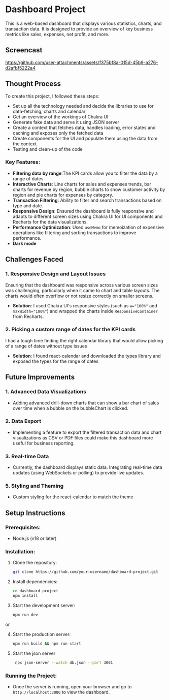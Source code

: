 # Dashboard Project

This is a web-based dashboard that displays various statistics, charts, and transaction data. It is designed to provide an overview of key business metrics like sales, expenses, net profit, and more.

## Screencast
https://github.com/user-attachments/assets/f375bf8a-015d-45b9-a276-d2afbf5222a4

## Thought Process
To create this project, I followed these steps:
* Set up all the technology needed and decide the libraries to use for data-fetching, charts and calendar
* Get an overview of the workings of Chakra UI
* Generate fake data and serve it using JSON server
* Create a context that fetches data, handles loading, error states and caching and exposes only the fetched data
* Create components for the UI and populate them using the data from the context
* Testing and clean-up of the code

### Key Features:
- **Filtering data by range**:The KPI cards allow you to filter the data by a range of dates
- **Interactive Charts**: Line charts for sales and expenses trends, bar charts for revenue by region, bubble charts to show customer activity by region and pie charts for expenses by category.
- **Transaction Filtering**: Ability to filter and search transactions based on type and date.
- **Responsive Design**: Ensured the dashboard is fully responsive and adapts to different screen sizes using Chakra UI for UI components and Recharts for the data visualizations.
- **Performance Optimization**: Used `useMemo` for memoization of expensive operations like filtering and sorting transactions to improve performance.
- **Dark mode**

## Challenges Faced

### 1. **Responsive Design and Layout Issues**
Ensuring that the dashboard was responsive across various screen sizes was challenging, particularly when it came to chart and table layouts. The charts would often overflow or not resize correctly on smaller screens.
- **Solution**: I used Chakra UI's responsive styles (such as `w="100%"` and `maxWidth="100%"`) and wrapped the charts inside `ResponsiveContainer` from Recharts. 

### 2. **Picking a custom range of dates for the KPI cards**
I had a tough time finding the right calendar library that would allow picking of a range of dates without type issues
- **Solution**: I found react-calendar and downloaded the types library and exposed the types for the range of dates


## Future Improvements

### 1. **Advanced Data Visualizations**
- Adding advanced drill-down charts that can show a bar chart of sales over time when a bubble on the bubbleChart is clicked.

### 2. **Data Export**
- Implementing a feature to export the filtered transaction data and chart visualizations as CSV or PDF files could make this dashboard more useful for business reporting.

### 3. **Real-time Data**
- Currently, the dashboard displays static data. Integrating real-time data updates (using WebSockets or polling) to provide live updates.

### 5. **Styling and Theming**
- Custom styling for the react-calendar to match the theme 

## Setup Instructions

### Prerequisites:
- Node.js (v18 or later)

### Installation:
1. Clone the repository:
    ```bash
    git clone https://github.com/your-username/dashboard-project.git
    ```

2. Install dependencies:
    ```bash
    cd dashboard-project
    npm install
    ```

3. Start the development server:
    ```bash
    npm run dev
    ```
or
    
4. Start the production server:
    ```bash
    npm run build && npm run start
    ```
5. Start the json server
    ```bash
     npx json-server --watch db.json --port 3001
    ```

### Running the Project:
- Once the server is running, open your browser and go to `http://localhost:3000` to view the dashboard.


